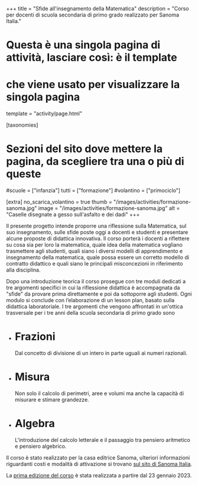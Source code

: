 +++
title = "Sfide all'insegnamento della Matematica"
description = "Corso per docenti di scuola secondaria di primo grado realizzato per Sanoma Italia."

# Questa è una singola pagina di attività, lasciare così: è il template
# che viene usato per visualizzare la singola pagina
template = "activity/page.html"

[taxonomies]
# Sezioni del sito dove mettere la pagina, da scegliere tra una o più di queste
#scuole = ["infanzia"]
tutti = ["formazione"]
#volantino = ["primociclo"]

[extra]
no_scarica_volantino = true
thumb = "/images/activities/formazione-sanoma.jpg"
image = "/images/activities/formazione-sanoma.jpg"
alt = "Caselle disegnate a gesso sull'asfalto e dei dadi"
+++



Il presente progetto intende proporre una riflessione sulla Matematica, sul suo insegnamento, sulle sfide poste oggi a docenti e studenti e presentare alcune proposte di didattica innovativa. 
Il corso porterà i docenti a riflettere su cosa sia per loro la matematica, quale idea della matematica vogliano trasmettere agli studenti, quali siano i diversi modelli di apprendimento e insegnamento della matematica, quale possa essere un corretto modello di contratto didattico e quali siano le principali misconcezioni in riferimento alla disciplina.

Dopo una introduzione teorica il corso prosegue con tre moduli dedicati a tre argomenti specifici in cui la riflessione didattica è accompagnata da "sfide" da provare prima direttamente e poi da sottoporre agli studenti. 
Ogni modulo si conclude con l’elaborazione di un lesson plan, basato sulla didattica laboratoriale. I tre argomenti che vengono affrontati in un'ottica trasversale per i tre anni della scuola secondaria di primo grado sono

 - # Frazioni
   Dal concetto di divisione di un intero in parte uguali ai numeri razionali.
 - # Misura
   Non solo il calcolo di perimetri, aree e volumi ma anche la capacità di misurare e stimare grandezze.
 - # Algebra
   L'introduzione del calcolo letterale e il passaggio tra pensiero aritmetico e pensiero algebrico.
   

Il corso è stato realizzato per la casa editrice Sanoma, ulteriori informazioni riguardanti costi e modalità di attivazione si trovano [sul sito di Sanoma Italia][1].

La [prima edizione del corso][2] è stata realizzata a partire dal 23 gennaio 2023.

[1]: https://sanomaitalia.it/formazione
[2]: https://it.pearson.com/pearson-academy/formazione/tema/insegnare-stem/sfide-insegnamento-matematica.html